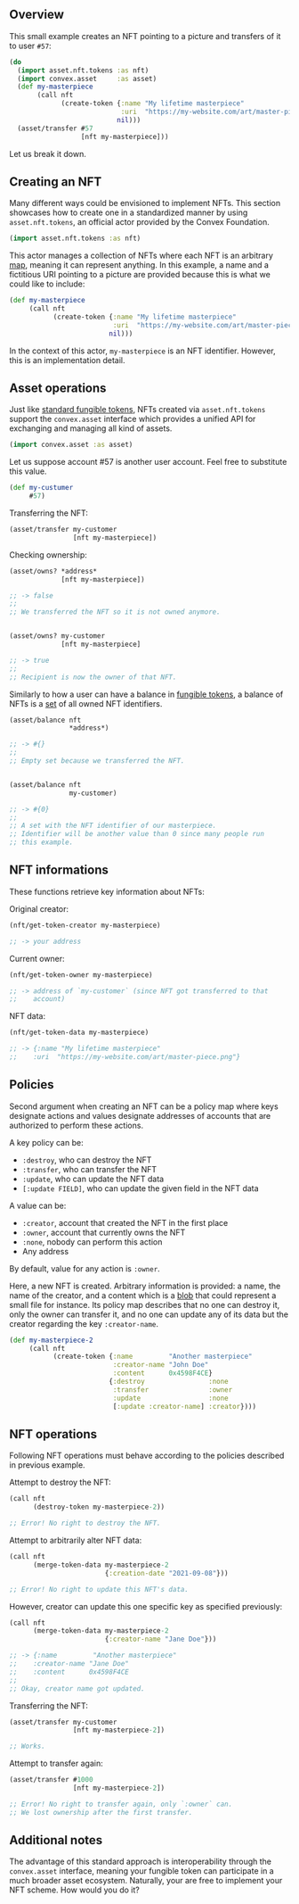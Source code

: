 ## Overview

This small example creates an NFT pointing to a picture and transfers of it to user `#57`:

```clojure
(do
  (import asset.nft.tokens :as nft)
  (import convex.asset     :as asset)
  (def my-masterpiece
       (call nft
             (create-token {:name "My lifetime masterpiece"
                            :uri  "https://my-website.com/art/master-piece.png"}
                           nil)))
  (asset/transfer #57
                  [nft my-masterpiece]))
```

Let us break it down.


## Creating an NFT

Many different ways could be envisioned to implement NFTs. This section showcases how to create one in a
standardized manner by using `asset.nft.tokens`, an official actor provided by the Convex Foundation.

```clojure
(import asset.nft.tokens :as nft)
```

This actor manages a collection of NFTs where each NFT is an arbitrary [map](/cvm/data-types/map), meaning it can
represent anything. In this example, a name and a fictitious URI pointing to a picture are provided because this
is what we could like to include:

```clojure
(def my-masterpiece
     (call nft
           (create-token {:name "My lifetime masterpiece"
                          :uri  "https://my-website.com/art/master-piece.png"}
                         nil)))
```

In the context of this actor, `my-masterpiece` is an NFT identifier. However, this is an implementation detail.


## Asset operations

Just like [standard fungible tokens](/examples/fungible-token), NFTs created via `asset.nft.tokens` support the
`convex.asset` interface which provides a unified API for exchanging and managing all kind of assets.

```clojure
(import convex.asset :as asset)
```

Let us suppose account #57 is another user account. Feel free to substitute this value.

```clojure
(def my-custumer
     #57)
```

Transferring the NFT:

```clojure
(asset/transfer my-customer
                [nft my-masterpiece])
```

Checking ownership:

```clojure
(asset/owns? *address*
             [nft my-masterpiece])

;; -> false
;;
;; We transferred the NFT so it is not owned anymore.


(asset/owns? my-customer
             [nft my-masterpiece]

;; -> true
;;
;; Recipient is now the owner of that NFT.
```

Similarly to how a user can have a balance in [fungible tokens](/examples/fungible-token), a balance of NFTs
is a [set](/cvm/data-types/set) of all owned NFT identifiers.

```clojure
(asset/balance nft
               *address*)

;; -> #{}
;;
;; Empty set because we transferred the NFT.


(asset/balance nft
               my-customer)

;; -> #{0}
;;
;; A set with the NFT identifier of our masterpiece.
;; Identifier will be another value than 0 since many people run 
;; this example.
```


## NFT informations

These functions retrieve key information about NFTs:

Original creator:

```clojure
(nft/get-token-creator my-masterpiece)

;; -> your address
```

Current owner:

```clojure
(nft/get-token-owner my-masterpiece)

;; -> address of `my-customer` (since NFT got transferred to that
;;    account)
```

NFT data:

```clojure
(nft/get-token-data my-masterpiece)

;; -> {:name "My lifetime masterpiece"
;;    :uri  "https://my-website.com/art/master-piece.png"}
```


## Policies

Second argument when creating an NFT can be a policy map where keys designate actions and values designate addresses
of accounts that are authorized to perform these actions.

A key policy can be:

- `:destroy`, who can destroy the NFT
- `:transfer`, who can transfer the NFT
- `:update`, who can update the NFT data
- `[:update FIELD]`, who can update the given field in the NFT data

A value can be:

- `:creator`, account that created the NFT in the first place
- `:owner`, account that currently owns the NFT
- `:none`, nobody can perform this action
- Any address

By default, value for any action is `:owner`.

Here, a new NFT is created. Arbitrary information is provided: a name, the name of the creator, and a content which
is a [blob](/cvm/blob) that could represent a small file for instance. Its policy map describes that no one can destroy
it, only the owner can transfer it, and no one can update any of its data but the creator regarding the key `:creator-name`.

```clojure
(def my-masterpiece-2
     (call nft
           (create-token {:name         "Another masterpiece"
                          :creator-name "John Doe"
                          :content      0x4598F4CE}
                         {:destroy                :none
                          :transfer               :owner
                          :update                 :none
                          [:update :creator-name] :creator})))
```


## NFT operations

Following NFT operations must behave according to the policies described in previous example.

Attempt to destroy the NFT:

```clojure
(call nft
      (destroy-token my-masterpiece-2))

;; Error! No right to destroy the NFT.
```

Attempt to arbitrarily alter NFT data:

```clojure
(call nft
      (merge-token-data my-masterpiece-2
                        {:creation-date "2021-09-08"}))

;; Error! No right to update this NFT's data.
```

However, creator can update this one specific key as specified previously:

```clojure
(call nft
      (merge-token-data my-masterpiece-2
                        {:creator-name "Jane Doe"}))

;; -> {:name         "Another masterpiece"
;;    :creator-name "Jane Doe"
;;    :content      0x4598F4CE
;;
;; Okay, creator name got updated.
```

Transferring the NFT:

```clojure
(asset/transfer my-customer
                [nft my-masterpiece-2])

;; Works.
```

Attempt to transfer again:

```clojure
(asset/transfer #1000
                [nft my-masterpiece-2])

;; Error! No right to transfer again, only `:owner` can.
;; We lost ownership after the first transfer.
```


## Additional notes

The advantage of this standard approach is interoperability through the `convex.asset` interface, meaning your fungible
token can participate in a much broader asset ecosystem. Naturally, your are free to implement your NFT scheme. How would
you do it?
